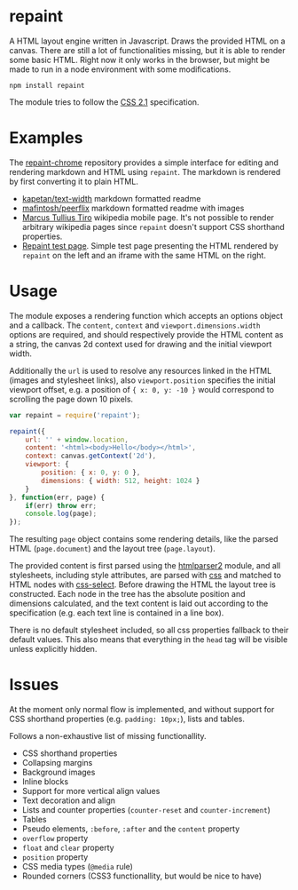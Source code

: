 # repaint

A HTML layout engine written in Javascript. Draws the provided HTML on a canvas. There are still a lot of functionalities missing, but it is able to render some basic HTML. Right now it only works in the browser, but might be made to run in a node environment with some modifications.

	npm install repaint

The module tries to follow the [CSS 2.1][css21] specification.

# Examples

The [repaint-chrome][rc] repository provides a simple interface for editing and rendering markdown and HTML using `repaint`. The markdown is rendered by first converting it to plain HTML.

- [kapetan/text-width][tw] markdown formatted readme
- [mafintosh/peerflix][pf] markdown formatted readme with images
- [Marcus Tullius Tiro][wiki] wikipedia mobile page. It's not possible to render arbitrary wikipedia pages since `repaint` doesn't support CSS shorthand properties.
- [Repaint test page][test]. Simple test page presenting the HTML rendered by `repaint` on the left and an iframe with the same HTML on the right.

# Usage

The module exposes a rendering function which accepts an options object and a callback. The `content`, `context` and `viewport.dimensions.width` options are required, and should respectively provide the HTML content as a string, the canvas 2d context used for drawing and the initial viewport width.

Additionally the `url` is used to resolve any resources linked in the HTML (images and stylesheet links), also `viewport.position` specifies the initial viewport offset, e.g. a position of `{ x: 0, y: -10 }` would correspond to scrolling the page down 10 pixels.

```javascript
var repaint = require('repaint');

repaint({
	url: '' + window.location,
	content: '<html><body>Hello</body></html>',
	context: canvas.getContext('2d'),
	viewport: {
		position: { x: 0, y: 0 },
		dimensions: { width: 512, height: 1024 }
	}
}, function(err, page) {
	if(err) throw err;
	console.log(page);
});
```

The resulting `page` object contains some rendering details, like the parsed HTML (`page.document`) and the layout tree (`page.layout`).

The provided content is first parsed using the [htmlparser2][htmlparser2] module, and all stylesheets, including style attributes, are parsed with [css][css] and matched to HTML nodes with [css-select][css-select]. Before drawing the HTML the layout tree is constructed. Each node in the tree has the absolute position and dimensions calculated, and the text content is laid out according to the specification (e.g. each text line is contained in a line box).

There is no default stylesheet included, so all css properties fallback to their default values. This also means that everything in the `head` tag will be visible unless explicitly hidden.

# Issues

At the moment only normal flow is implemented, and without support for CSS shorthand properties (e.g. `padding: 10px;`), lists and tables.

Follows a non-exhaustive list of missing functionallity.

- CSS shorthand properties
- Collapsing margins
- Background images
- Inline blocks
- Support for more vertical align values
- Text decoration and align
- Lists and counter properties (`counter-reset` and `counter-increment`)
- Tables
- Pseudo elements, `:before`, `:after` and the `content` property
- `overflow` property
- `float` and `clear` property
- `position` property
- CSS media types (`@media` rule)
- Rounded corners (CSS3 functionallity, but would be nice to have)

[rc]: https://github.com/kapetan/repaint-chrome
[test]: http://kapetan.github.io/repaint/dist/test/index.html
[css21]: http://www.w3.org/TR/2011/REC-CSS2-20110607
[htmlparser2]: https://github.com/fb55/htmlparser2
[css]: https://github.com/reworkcss/css
[css-select]: https://github.com/fb55/css-select

[tw]: http://kapetan.github.io/repaint-chrome/?url=https%3A%2F%2Fraw.githubusercontent.com%2Fkapetan%2Ftext-width%2Fmaster%2FREADME.md
[pf]: http://kapetan.github.io/repaint-chrome/?url=https%3A%2F%2Fraw.githubusercontent.com%2Fmafintosh%2Fpeerflix%2Fmaster%2FREADME.md
[wiki]: http://kapetan.github.io/repaint-chrome/?url=%2Frepaint-chrome%2Fwiki%2Findex.html
